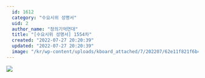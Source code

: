```yaml
---
  id: 1612
  category: "수요시위 성명서"
  uid: 2
  author_name: "정의기억연대"
  title: "[수요시위 성명서] 1554차"
  created: "2022-07-27 20:20:39"
  updated: "2022-07-27 20:20:39"
  image: "/kr/wp-content/uploads/kboard_attached/7/202207/62e11f821f6b49885696.jpg"
---
```

![](/kr/wp-content/uploads/kboard_attached/7/202207/62e11f821f6b49885696.jpg)